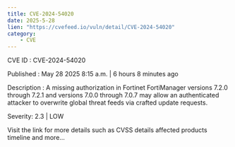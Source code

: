 ```yaml
---
title: CVE-2024-54020
date: 2025-5-28
lien: "https://cvefeed.io/vuln/detail/CVE-2024-54020"
category:
    - CVE
---
```


CVE ID : CVE-2024-54020

Published :  May 28
2025
8:15 a.m. | 6 hours
8 minutes ago

Description : A missing authorization in Fortinet FortiManager versions 7.2.0 through 7.2.1
and versions 7.0.0 through 7.0.7 may allow an authenticated attacker to overwrite global threat feeds via crafted update requests.

Severity: 2.3 | LOW

Visit the link for more details
such as CVSS details
affected products
timeline
and more...
